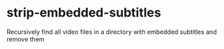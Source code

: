 # strip-embedded-subtitles
Recursively find all video files in a directory with embedded subtitles and remove them
